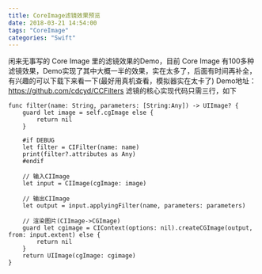 ```yaml
---
title: CoreImage滤镜效果预览
date: 2018-03-21 14:54:00
tags: "CoreImage"
categories: "Swift"
---
```


闲来无事写的 Core Image 里的滤镜效果的Demo，目前 Core Image 有100多种滤镜效果，Demo实现了其中大概一半的效果，实在太多了，后面有时间再补全，有兴趣的可以下载下来看一下(最好用真机查看，模拟器实在太卡了)
Demo地址： https://github.com/cdcyd/CCFilters
滤镜的核心实现代码只需三行，如下
```
func filter(name: String, parameters: [String:Any]) -> UIImage? {
    guard let image = self.cgImage else {
        return nil
    }

    #if DEBUG
    let filter = CIFilter(name: name)
    print(filter?.attributes as Any)
    #endif

    // 输入CIImage
    let input = CIImage(cgImage: image)

    // 输出CIImage
    let output = input.applyingFilter(name, parameters: parameters)

    // 渲染图片(CIImage->CGImage)
    guard let cgimage = CIContext(options: nil).createCGImage(output, from: input.extent) else {
        return nil
    }
    return UIImage(cgImage: cgimage)
}
```

